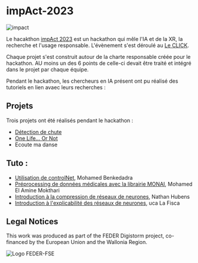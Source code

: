 # impAct-2023
![impact](https://github.com/CLICKBE/impAct-2023/assets/2494294/7d1da12f-2960-4131-ae5f-c9e7c18c59cd)

Le hacakthon [impAct 2023](https://le-click.be/impact/) est un hackathon qui mêle l'IA et de la XR, la recherche et l'usage responsable.
L'évènement s'est déroulé au [Le CLICK](https://le-click.be/). 

Chaque projet s'est construit autour de la charte responsable créée pour le hackathon. AU moins un des 6 points de celle-ci devait être traité et intégré dans le projet par chaque équipe.

Pendant le hackathon, les chercheurs en IA présent ont pu réalisé des tutoriels en lien avaec leurs recherches : 

## Projets
Trois projets ont été réalisés pendant le hackathon :

- [Détection de chute](https://github.com/CLICKBE/falling_detection)
- [One Life... Or Not](https://github.com/CLICKBE/OLON_durability_scoring_system)
- Ecoute ma danse

## Tuto : 

- [Utilisation de controlNet](https://colab.research.google.com/drive/1S-iK_cf84kz1Mdxrb4ojGrVpgZtdW420#scrollTo=zJdvY4mcp-90), Mohamed Benkedadra
- [Préprocessing de données médicales avec la librairie MONAI](https://github.com/amine0110/impact), Mohamed El Amine Mokthari
- [Introduction à la compression de réseaux de neurones](https://nathanhubens.github.io/fasterai/quickstart.html), Nathan Hubens
- [Introduction à l'explicabilité des réseaux de neurones](https://github.com/LucaLaFisca/Human-Centered-xAI), uca La Fisca


## Legal Notices
This work was produced as part of the FEDER Digistorm project, co-financed by the European Union and the Wallonia Region.

![Logo FEDER-FSE](https://www.enmieux.be/sites/default/files/assets/media-files/signatures/vignette_FEDER%2Bwallonie.png)


